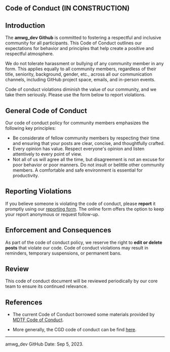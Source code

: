 ## Code of Conduct (IN CONSTRUCTION)

## Introduction

The **amwg_dev Github** is committed to fostering a respectful and inclusive community for all participants. This Code of Conduct outlines our expectations for behavior and principles that help create a positive and respectful atmosphere.

We do not tolerate harassment or bullying of any community member in any form. This applies equally to all community members, regardless of their title, seniority, background, gender, etc., across all our communication channels, including GitHub project space, emails, and in-person events.

Code of conduct violations diminish the value of our community, and we take them seriously. Please use the form below to report violations. 

## General Code of Conduct

Our code of conduct policy for community members emphasizes the following key principles:

- Be considerate of fellow community members by respecting their time and ensuring that your posts are clear, concise, and thoughtfully crafted.
- Every opinion has value. Respect everyone's opinion and listen attentively to every point of view.
- Not all of us will agree all the time, but disagreement is not an excuse for poor behavior or poor manners. Do not insult or belittle other community members. A comfortable and safe environment is essential for productivity.

## Reporting Violations

If you believe someone is violating the code of conduct, please **report** it promptly using our [reporting form](https://forms.gle/LUN27DkBciReS78x9). The online form offers the option to keep your report anonymous or request follow-up.

## Enforcement and Consequences

As part of the code of conduct policy, we reserve the right to **edit or delete posts** that violate our code. Code of conduct violations may result in reminders, temporary suspensions, or permanent bans.

## Review

This code of conduct document will be reviewed periodically by our core team to ensure its continued relevance.

## References

- The current Code of Conduct borrowed some materials provided by [MDTF Code of Conduct](https://github.com/NOAA-GFDL/MDTF-diagnostics/blob/main/CODE_OF_CONDUCT.md). 

- More generally, the CGD code of conduct can be find [here](https://www.cgd.ucar.edu/about/diversity).

____

amwg_dev GitHub Date: Sep 5, 2023.





